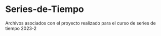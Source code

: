 # Series-de-Tiempo
Archivos asociados con el proyecto realizado para el curso de series de tiempo 2023-2
